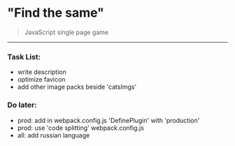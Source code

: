 # "Find the same"
> JavaScript single page game
***

### Task List:

* write description
* optimize favicon
* add other image packs beside 'catsImgs'

### Do later:

* prod: add in webpack.config.js 'DefinePlugin' with 'production'
* prod: use 'code splitting' webpack.config.js
* all:  add russian language